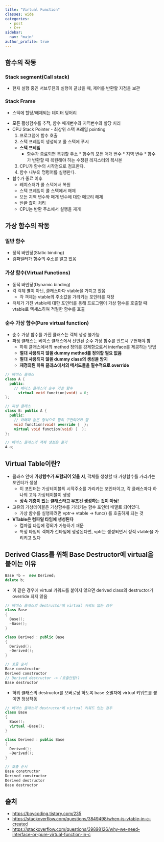 ```yaml
---
title: "Virtual Function"
classes: wide
categories: 
  - post
  - C++
sidebar:
  nav: "main"
author_profile: true
---
```


## 함수의 작동

### Stack segment(Call stack)
  - 현재 실행 중인 서브루틴의 실행이 끝났을 때, 제어를 반환할 지점을 보관

### Stack Frame
- 스택에 할당/해제되는 데이터 덩어리
* 모든 활성함수를 추적, 함수 매개변수와 지역변수의 할당 처리
* CPU Stack Pointer - 최상위 스택 프레임 pointing
	1. 프로그램에 함수 호출
	2. 스택 프레임이 생성되고 콜 스택에 푸시
    * **스택 프레임**
      * 함수가 종료되면 복귀할 주소
			* 함수의 모든 매개 변수
			* 지역 변수
			* 함수가 반환할 때 복원해야 하는 수정된 레지스터의 복사본
	3. CPU가 함수의 시작점으로 점프한다.
	4. 함수 내부의 명령어를 실행한다.
* 함수가 종료 이후
	- 레지스터가 콜 스택에서 복원
	- 스택 프레임이 콜 스택에서 해제
    - 모든 지역 변수와 매개 변수에 대한 메모리 해제
	- 반환 값이 처리
	- CPU는 반환 주소에서 실행을 재개

## 가상 함수의 작동

### 일반 함수
  * 정적 바인딩(Static binding)
  * 컴파일러가 함수의 주소를 알고 있음

### 가상 함수(Virtual Functions)
  * 동적 바인딩(Dynamic binding)
  * 각 객체 별이 아닌, 클래스마다 vtable을 가지고 있음
    * 각 객체는 vtable의 주소값을 가리키는 포인터를 저장
  * 객체가 가진 vtable에 대한 포인터를 통해 프로그램이 가상 함수를 호출할 때 vtable로 엑세스하여 적절한 함수를 호출

### 순수 가상 함수(Pure virtual function)
  * 순수 가상 함수를 가진 클래스는 객체 생성 불가능
  * 파생 클래스는 베이스 클래스에서 선언된 순수 가상 함수를 반드시 구현해야 함
    * 하위 클래스에서의 method 정의를 강제함으로서 interface를 제공하는 방법
    * **절대 사용되지 않을 dummy method를 정의할 필요 없음**
    * **절대 사용되지 않을 dummy class의 생성을 방지**
    * **재정의된 하위 클래스에서의 메서드들을 필수적으로 override**

  ```c++
  // 베이스 클래스
  class A {
    public:
      // 베이스 클래스의 순수 가상 함수
    	virtual void function(void) = 0; 
  };

  // 파생 클래스
  class B: public A {
    public:
      // 아래와 같은 형식으로 필히 구현되어야 함
      void function(void) override {  };
      virtual void function(void) {  };
  };

  // 베이스 클래스의 객체 생성은 불가
  A a; 
  ```

## Virtual Table이란?
* 클래스 안에 **가상함수가 포함되어 있을 시**, 객체를 생성할 때 가상함수를 가리키는 포인터가 생성
  * 이 포인터는 가상테이블의 시작주소를 가리키는 포인터이고, 각 클래스마다 하나의 고유 가상테이블이 생성
  * **상속 계층이 있는 클래스라고 무조건 생성하는 것이 아님!**
* 고유의 가상테이블은 가상함수를 가리키는 함수 포인터 배열로 되어있다.
  * 가상 함수를 실행하려면 vptr-> vtable -> func() 를 호출하게 되는 것
* **VTable은 컴파일 타임에 생성된다**
  * 컴파일 타임에 정의가 가능하기 때문
  * 특정 타입의 객체가 런타임에 생성된다면, vptr는 생성되면서 정적 vtable을 가리키고 있다

## Derived Class를 위해 Base Destructor에 virtual을 붙이는 이유
```c++
Base *b =  new Derived;
delete b;
```

* 이 같은 경우에 virtual 키워드를 붙이지 않으면 derived class의 destructor가 override 되지 않움

```c++
// 베이스 클래스의 destructor에 virtual 키워드 없는 경우
class Base
{
  Base();
  ~Base();
}

class Derived : public Base
{
  Derived();
  ~Derived();  
}

// 호출 순서
Base constructor
Derived constructor
// Derived destructor -> (호출안됨!)
Base destructor
```

* 하위 클래스의 destructor를 오버로딩 하도록 base 소멸자에 virtual 키워드를 붙이면 정상작동

```c++
// 베이스 클래스의 destructor에 virtual 키워드 있는 경우
class Base
{
  Base();
  virtual ~Base();
}

class Derived : public Base
{
  Derived();
  ~Derived();  
}

// 호출 순서
Base constructor
Derived constructor
Derived destructor
Base destructor
```

## 출처
* <https://boycoding.tistory.com/235>
* <https://stackoverflow.com/questions/3849498/when-is-vtable-in-c-created>
* <https://stackoverflow.com/questions/39898126/why-we-need-interface-or-pure-virtual-function-in-c>